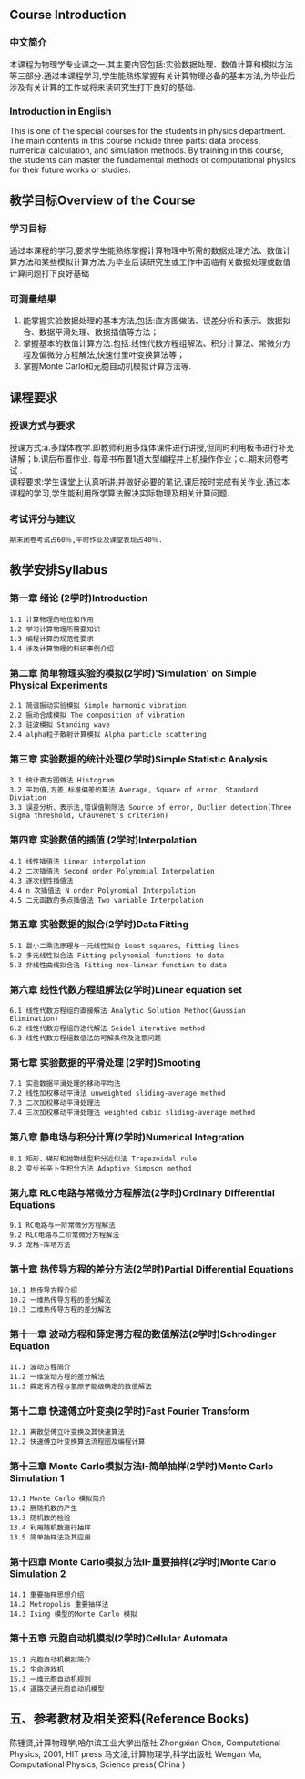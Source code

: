 ## Course Introduction

### 中文简介
本课程为物理学专业课之一.其主要内容包括:实验数据处理、数值计算和模拟方法等三部分.通过本课程学习,学生能熟练掌握有关计算物理必备的基本方法,为毕业后涉及有关计算的工作或将来读研究生打下良好的基础.

### Introduction in English
This is one of the special courses for the students in physics department. The main contents in this course include three parts: data process, numerical calculation, and simulation methods. By training in this course, the students can master the fundamental methods of computational physics for their future works or studies. 

## 教学目标Overview of the Course

### 学习目标
通过本课程的学习,要求学生能熟练掌握计算物理中所需的数据处理方法、数值计算方法和某些模拟计算方法.为毕业后读研究生或工作中面临有关数据处理或数值计算问题打下良好基础

### 可测量结果
1. 能掌握实验数据处理的基本方法,包括:直方图做法、误差分析和表示、数据拟合、数据平滑处理、数据插值等方法；
2. 掌握基本的数值计算方法.包括:线性代数方程组解法、积分计算法、常微分方程及偏微分方程解法,快速付里叶变换算法等；
3. 掌握Monte Carlo和元胞自动机模拟计算方法等.

## 课程要求

### 授课方式与要求
授课方式:a.多煤体教学.即教师利用多煤体课件进行讲授,但同时利用板书进行补充讲解；b.课后布置作业. 每章书布置1道大型编程并上机操作作业；c..期末闭卷考试 .  
课程要求:学生课堂上认真听讲,并做好必要的笔记,课后按时完成有关作业.通过本课程的学习,学生能利用所学算法解决实际物理及相关计算问题.

### 考试评分与建议
    期末闭卷考试占60％,平时作业及课堂表现占40％.

## 教学安排Syllabus

### 第一章 绪论 (2学时)Introduction
    1.1 计算物理的地位和作用
    1.2 学习计算物理所需要知识
    1.3 编程计算的规范性要求
    1.4 涉及计算物理的科研事例介绍

### 第二章 简单物理实验的模拟(2学时)'Simulation' on Simple Physical Experiments
    2.1 简谐振动实验模拟 Simple harmonic vibration
    2.2 振动合成模拟 The composition of vibration
    2.3 驻波模拟 Standing wave
    2.4 alpha粒子散射计算模拟 Alpha particle scattering

### 第三章 实验数据的统计处理(2学时)Simple Statistic Analysis
    3.1 统计直方图做法 Histogram
    3.2 平均值,方差,标准偏差的算法 Average, Square of error, Standard Diviation
    3.3 误差分析、表示法,错误值剔除法 Source of error, Outlier detection(Three sigma threshold, Chauvenet's criterion)

### 第四章 实验数值的插值 (2学时)Interpolation
    4.1 线性插值法 Linear interpolation
    4.2 二次插值法 Second order Polynomial Interpolation
    4.3 逐次线性插值法
    4.4 n 次插值法 N order Polynomial Interpolation
    4.5 二元函数的多点插值法 Two variable Interpolation

### 第五章 实验数据的拟合(2学时)Data Fitting
    5.1 最小二乘法原理与一元线性拟合 Least squares, Fitting lines
    5.2 多元线性拟合法 Fitting polynomial functions to data
    5.3 非线性曲线拟合法 Fitting non-linear function to data

### 第六章 线性代数方程组解法(2学时)Linear equation set
    6.1 线性代数方程组的直接解法 Analytic Solution Method(Gaussian Elimination)
    6.2 线性代数方程组的迭代解法 Seidel iterative method
    6.3 线性代数方程组数值法的可解条件及注意问题

### 第七章 实验数据的平滑处理 (2学时)Smooting
    7.1 实验数据平滑处理的移动平均法
    7.2 线性加权移动平滑法 unweighted sliding-average method
    7.3 二次加权移动平滑处理法
    7.4 三次加权移动平滑处理法 weighted cubic sliding-average method

### 第八章 静电场与积分计算(2学时)Numerical Integration
    8.1 矩形、梯形和抛物线型积分近似法 Trapezoidal rule
    8.2 变步长辛卜生积分方法 Adaptive Simpson method

### 第九章 RLC电路与常微分方程解法(2学时)Ordinary Differential Equations
    9.1 RC电路与一阶常微分方程解法
    9.2 RLC电路与二阶常微分方程解法
    9.3 龙格-库塔方法

### 第十章 热传导方程的差分方法(2学时)Partial Differential Equations
    10.1 热传导方程介绍
    10.2 一维热传导方程的差分解法
    10.3 二维热传导方程的差分解法

### 第十一章 波动方程和薛定谔方程的数值解法(2学时)Schrodinger Equation 
    11.1 波动方程简介
    11.2 一维波动方程的差分解法
    11.3 薛定谔方程与氢原子能级确定的数值解法

### 第十二章 快速傅立叶变换(2学时)Fast Fourier Transform
    12.1 离散型傅立叶变换及其快速算法
    12.2 快速傅立叶变换算法流程图及编程计算

### 第十三章 Monte Carlo模拟方法I-简单抽样(2学时)Monte Carlo Simulation 1
    13.1 Monte Carlo 模拟简介
    13.2 赝随机数的产生
    13.3 随机数的检验
    13.4 利用随机数进行抽样
    13.5 简单抽样法及其应用

### 第十四章 Monte Carlo模拟方法II-重要抽样(2学时)Monte Carlo Simulation 2
    14.1 重要抽样思想介绍
    14.2 Metropolis 重要抽样法
    14.3 Ising 模型的Monte Carlo 模拟

### 第十五章 元胞自动机模拟(2学时)Cellular Automata
    15.1 元胞自动机模拟简介
    15.2 生命游戏机
    15.3 一维元胞自动机规则
    15.4 道路交通元胞自动机模型

## 五、参考教材及相关资料(Reference Books)
陈锺贤,计算物理学,哈尔滨工业大学出版社 Zhongxian Chen, Computational Physics, 2001, HIT press
马文淦,计算物理学,科学出版社 Wengan Ma, Computational Physics, Science press( China )
